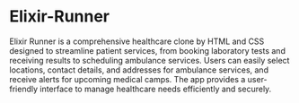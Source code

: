 # Elixir-Runner
Elixir Runner is a comprehensive healthcare clone by HTML and CSS designed to streamline patient services, from booking laboratory tests and receiving results to scheduling ambulance services. Users can easily select locations, contact details, and addresses for ambulance services, and receive alerts for upcoming medical camps. The app provides a user-friendly interface to manage healthcare needs efficiently and securely.

